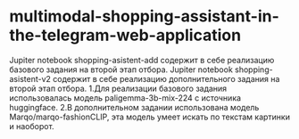 # multimodal-shopping-assistant-in-the-telegram-web-application
Jupiter notebook shopping-asistent-add содержит в себе реализацию базового задания на второй этап отбора.
Jupiter notebook shopping-asistent-v2 содержит в себе реализацию дополнительного задания на второй этап отбора.
1.Для реализации базового задания использовалась модель paligemma-3b-mix-224 с источника huggingface.
2.В дополнительном задании использована модель Marqo/marqo-fashionCLIP, эта модель умеет искать по текстам картинки и наоборот.
